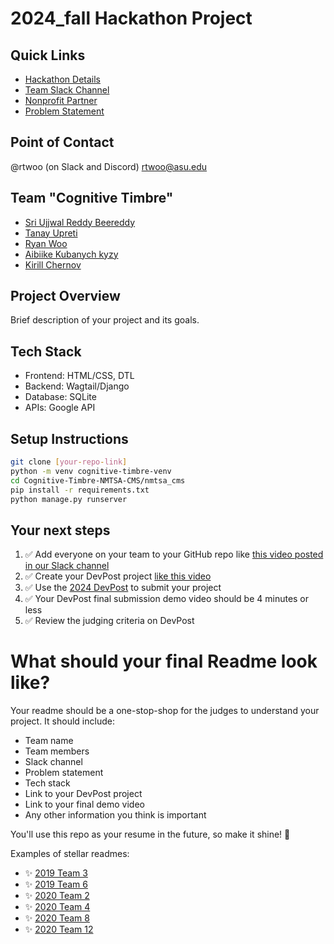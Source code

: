 
# 2024_fall Hackathon Project

## Quick Links
- [Hackathon Details](https://www.ohack.dev/hack/2024_fall)
- [Team Slack Channel](https://opportunity-hack.slack.com/app_redirect?channel=cognitive-timbre)
- [Nonprofit Partner](https://www.ohack.dev/nonprofit/Neurologic%20Music%20Therapy%20Services%20of%20Arizona)
- [Problem Statement](https://ohack.dev/project/iVVw8DhbmgJhzuZnJXb5)

## Point of Contact
@rtwoo (on Slack and Discord)
rtwoo@asu.edu

## Team "Cognitive Timbre"
- [Sri Ujjwal Reddy Beereddy](https://github.com/sbeeredd04)
- [Tanay Upreti](https://github.com/code-wolf-byte)
- [Ryan Woo](https://github.com/rtwoo)
- [Aibiike Kubanych kyzy](https://github.com/bikonoai)
- [Kirill Chernov](https://github.com/Kiri110K)

## Project Overview
Brief description of your project and its goals.

## Tech Stack
- Frontend: HTML/CSS, DTL
- Backend: Wagtail/Django
- Database: SQLite
- APIs: Google API


## Setup Instructions
```bash
git clone [your-repo-link]
python -m venv cognitive-timbre-venv
cd Cognitive-Timbre-NMTSA-CMS/nmtsa_cms
pip install -r requirements.txt
python manage.py runserver
```


## Your next steps
1. ✅ Add everyone on your team to your GitHub repo like [this video posted in our Slack channel](https://opportunity-hack.slack.com/archives/C1Q6YHXQU/p1605657678139600)
2. ✅ Create your DevPost project [like this video](https://youtu.be/vCa7QFFthfU?si=bzMQ91d8j3ZkOD03)
3. ✅ Use the [2024 DevPost](https://opportunity-hack-2024-arizona.devpost.com) to submit your project
4. ✅ Your DevPost final submission demo video should be 4 minutes or less
5. ✅ Review the judging criteria on DevPost

# What should your final Readme look like?
Your readme should be a one-stop-shop for the judges to understand your project. It should include:
- Team name
- Team members
- Slack channel
- Problem statement
- Tech stack
- Link to your DevPost project
- Link to your final demo video
- Any other information you think is important

You'll use this repo as your resume in the future, so make it shine! 🌟

Examples of stellar readmes:
- ✨ [2019 Team 3](https://github.com/2019-Arizona-Opportunity-Hack/Team-3)
- ✨ [2019 Team 6](https://github.com/2019-Arizona-Opportunity-Hack/Team-6)
- ✨ [2020 Team 2](https://github.com/2020-opportunity-hack/Team-02)
- ✨ [2020 Team 4](https://github.com/2020-opportunity-hack/Team-04)
- ✨ [2020 Team 8](https://github.com/2020-opportunity-hack/Team-08)
- ✨ [2020 Team 12](https://github.com/2020-opportunity-hack/Team-12)
